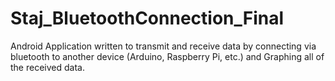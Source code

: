 # Staj_BluetoothConnection_Final
Android Application written to transmit and receive data by connecting via bluetooth to another device (Arduino, Raspberry Pi, etc.) and Graphing all of the received data.
